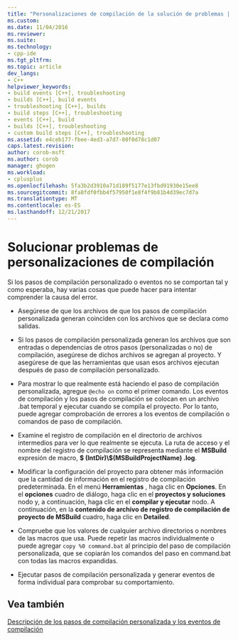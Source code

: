 ```yaml
---
title: "Personalizaciones de compilación de la solución de problemas | Documentos de Microsoft"
ms.custom: 
ms.date: 11/04/2016
ms.reviewer: 
ms.suite: 
ms.technology:
- cpp-ide
ms.tgt_pltfrm: 
ms.topic: article
dev_langs:
- C++
helpviewer_keywords:
- build events [C++], troubleshooting
- builds [C++], build events
- troubleshooting [C++], builds
- build steps [C++], troubleshooting
- events [C++], build
- builds [C++], troubleshooting
- custom build steps [C++], troubleshooting
ms.assetid: e4ceb177-fbee-4ed3-a7d7-80f0d78c1d07
caps.latest.revision: 
author: corob-msft
ms.author: corob
manager: ghogen
ms.workload:
- cplusplus
ms.openlocfilehash: 5fa3b2d3910a71d189f5177e13fbd91930e15ee8
ms.sourcegitcommit: 8fa8fdf0fbb4f57950f1e8f4f9b81b4d39ec7d7a
ms.translationtype: MT
ms.contentlocale: es-ES
ms.lasthandoff: 12/21/2017
---
```

# <a name="troubleshooting-build-customizations"></a>Solucionar problemas de personalizaciones de compilación
Si los pasos de compilación personalizado o eventos no se comportan tal y como esperaba, hay varias cosas que puede hacer para intentar comprender la causa del error.  
  
-   Asegúrese de que los archivos de que los pasos de compilación personalizada generan coinciden con los archivos que se declara como salidas.  
  
-   Si los pasos de compilación personalizada generan los archivos que son entradas o dependencias de otros pasos (personalizadas o no) de compilación, asegúrese de dichos archivos se agregan al proyecto. Y asegúrese de que las herramientas que usan esos archivos ejecutan después de paso de compilación personalizado.  
  
-   Para mostrar lo que realmente está haciendo el paso de compilación personalizada, agregue `@echo on` como el primer comando. Los eventos de compilación y los pasos de compilación se colocan en un archivo .bat temporal y ejecutar cuando se compila el proyecto. Por lo tanto, puede agregar comprobación de errores a los eventos de compilación o comandos de paso de compilación.  
  
-   Examine el registro de compilación en el directorio de archivos intermedios para ver lo que realmente se ejecuta. La ruta de acceso y el nombre del registro de compilación se representa mediante el **MSBuild** expresión de macro, **$ (IntDir)\\$(MSBuildProjectName) .log**.  
  
-   Modificar la configuración del proyecto para obtener más información que la cantidad de información en el registro de compilación predeterminada. En el menú **Herramientas** , haga clic en **Opciones**. En el **opciones** cuadro de diálogo, haga clic en el **proyectos y soluciones** nodo y, a continuación, haga clic en el **compilar y ejecutar** nodo. A continuación, en la **contenido de archivo de registro de compilación de proyecto de MSBuild** cuadro, haga clic en **Detailed**.  
  
-   Compruebe que los valores de cualquier archivo directorios o nombres de las macros que usa. Puede repetir las macros individualmente o puede agregar `copy %0 command.bat` al principio del paso de compilación personalizada, que se copiarán los comandos del paso en command.bat con todas las macros expandidas.  
  
-   Ejecutar pasos de compilación personalizada y generar eventos de forma individual para comprobar su comportamiento.  
  
## <a name="see-also"></a>Vea también  
 [Descripción de los pasos de compilación personalizada y los eventos de compilación](../ide/understanding-custom-build-steps-and-build-events.md)